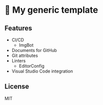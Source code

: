 # 📄 My generic template

## Features

- CI/CD
  - ImgBot
- Documents for GitHub
- Git attributes
- Linters
  - EditorConfig
- Visual Studio Code integration

## License

MIT

